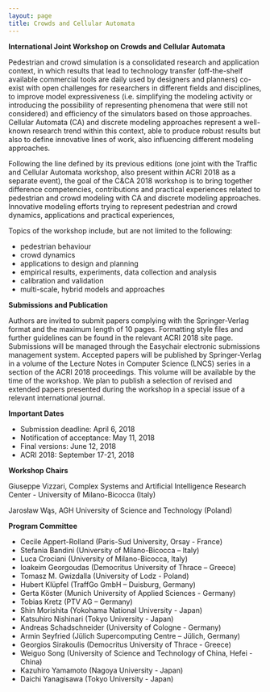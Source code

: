 ```yaml
---
layout: page
title: Crowds and Cellular Automata
---
```


**International Joint Workshop on Crowds and Cellular Automata**

Pedestrian and crowd simulation is a consolidated research and application context, in which results that lead to technology transfer (off-the-shelf available commercial tools are daily used by designers and planners) co-exist with open challenges for researchers in different fields and disciplines, to improve model expressiveness (i.e. simplifying the modeling activity or introducing the possibility of representing phenomena that were still not considered) and efficiency of the simulators based on those approaches. Cellular Automata (CA) and discrete modeling approaches represent a well-known research trend within this context, able to produce robust results but also to define innovative lines of work, also influencing different modeling approaches.

Following the line defined by its previous editions (one joint with the Traffic and Cellular Automata workshop, also present within ACRI 2018 as a separate event), the goal of the C&CA 2018 workshop is to bring together difference competencies, contributions and practical experiences related to pedestrian and crowd modeling with CA and discrete modeling approaches. Innovative modeling efforts trying to represent pedestrian and crowd dynamics, applications and practical experiences, 

Topics of the workshop include, but are not limited to the following:
- pedestrian behaviour
- crowd dynamics
- applications to design and planning
- empirical results, experiments, data collection and analysis
- calibration and validation
- multi-scale, hybrid models and approaches

**Submissions and Publication**

Authors are invited to submit papers complying with the Springer-Verlag format and the maximum length of 10 pages. Formatting style files and further guidelines can be found in the relevant ACRI 2018 site page. Submissions will be managed through the Easychair electronic submissions management system. Accepted papers will be published by Springer-Verlag in a volume of the Lecture Notes in Computer Science (LNCS) series in a section of the ACRI 2018 proceedings. This volume will be available by the time of the workshop. We plan to publish a selection of revised and extended papers presented during the workshop in a special issue of a relevant international journal.


**Important Dates**

- Submission deadline: April 6, 2018
- Notification of acceptance: May 11, 2018 
- Final versions: June 12, 2018
- ACRI 2018: September 17-21, 2018


**Workshop Chairs**

Giuseppe Vizzari, Complex Systems and Artificial Intelligence Research Center - University of Milano-Bicocca (Italy)

Jarosław Wąs, AGH University of Science and Technology (Poland)        


**Program Committee**

- Cecile Appert-Rolland (Paris-Sud University, Orsay - France)  
- Stefania Bandini (University of Milano-Bicocca – Italy)
- Luca Crociani (University of Milano-Bicocca, Italy)
- Ioakeim Georgoudas (Democritus University of Thrace – Greece)
- Tomasz M. Gwizdalla (University of Lodz - Poland)
- Hubert Klüpfel (TraffGo GmbH – Duisburg, Germany)
- Gerta Köster (Munich University of Applied Sciences - Germany)
- Tobias Kretz (PTV AG – Germany)
- Shin Morishita (Yokohama National University - Japan) 
- Katsuhiro Nishinari (Tokyo University - Japan)
- Andreas Schadschneider (University of Cologne - Germany)
- Armin Seyfried (Jülich Supercomputing Centre – Jülich, Germany)
- Georgios Sirakoulis (Democritus University of Thrace - Greece)
- Weiguo Song (University of Science and Technology of China, Hefei - China)
- Kazuhiro Yamamoto (Nagoya University - Japan)
- Daichi Yanagisawa (Tokyo University - Japan)